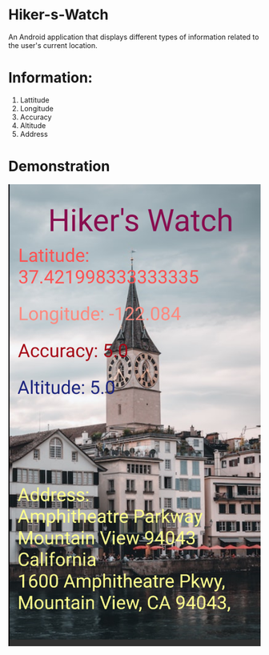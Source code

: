 # Hiker-s-Watch
An Android application that displays different types of information related to the user's current location.

# Information:
1. Lattitude
2. Longitude
3. Accuracy
4. Altitude
5. Address

# Demonstration

!['Demonstration'](demonstration.png)
